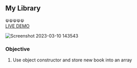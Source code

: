 ## My Library

⟱⟱⟱⟱⟱
<br />
[LIVE DEMO](https://acdeguia.github.io/my-library/)

![Screenshot 2023-03-10 143543](https://user-images.githubusercontent.com/67185278/224242014-33aa4780-1024-43bf-b82e-ad339aa82d99.png)


### Objective
1. Use object constructor and store new book into an array
